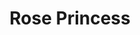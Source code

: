---
sw-dress-id: rose-princess
sw-dress-name: &title Rose Princess
sw-dress-collection-id: simplicite
sw-dress-producer: Iryna Kotapska
sw-dress-colors:
  - слонова кост
sw-dress-sizes: от XS до 5XL
sw-dress-modelSize: M, слонова кост
sw-dress-price: 1680
sw-dress-description: &desc |-
  Традиционен модел рокля с щипка розова закачка и нежен колан. Този уникален модел с корсет ще удовлетвори мечтите на всяко момиче, което иска да се види като истинска принцеса на сватбения си ден!
sw-dress-photos:
  - head
  - front
  - back
  - close
  - close-2

title: *title
description: *desc
layout: dress
permalink: /dresses/rose-princess
---